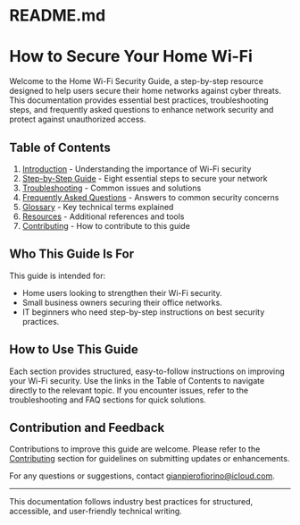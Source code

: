 # README.md

# How to Secure Your Home Wi-Fi

Welcome to the Home Wi-Fi Security Guide, a step-by-step resource designed to help users secure their home networks against cyber threats. This documentation provides essential best practices, troubleshooting steps, and frequently asked questions to enhance network security and protect against unauthorized access.

## Table of Contents

1. [Introduction](introduction.md) - Understanding the importance of Wi-Fi security
2. [Step-by-Step Guide](docs/steps.md) - Eight essential steps to secure your network
3. [Troubleshooting](docs/troubleshooting.md) - Common issues and solutions
4. [Frequently Asked Questions](docs/faq.md) - Answers to common security concerns
5. [Glossary](docs/glossary.md) - Key technical terms explained
6. [Resources](docs/resources.md) - Additional references and tools
7. [Contributing](CONTRIBUTING.md) - How to contribute to this guide

## Who This Guide Is For

This guide is intended for:

- Home users looking to strengthen their Wi-Fi security.
- Small business owners securing their office networks.
- IT beginners who need step-by-step instructions on best security practices.

## How to Use This Guide

Each section provides structured, easy-to-follow instructions on improving your Wi-Fi security. Use the links in the Table of Contents to navigate directly to the relevant topic. If you encounter issues, refer to the troubleshooting and FAQ sections for quick solutions.

## Contribution and Feedback

Contributions to improve this guide are welcome. Please refer to the [Contributing](CONTRIBUTING.md) section for guidelines on submitting updates or enhancements.

For any questions or suggestions, contact [gianpierofiorino@icloud.com](mailto:gianpierofiorino@icloud.com).

---

This documentation follows industry best practices for structured, accessible, and user-friendly technical writing.

